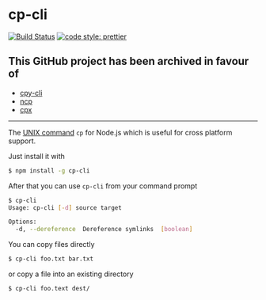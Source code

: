 # cp-cli

[![Build Status](https://dev.azure.com/screendriver/cp-cli/_apis/build/status/screendriver.cp-cli?branchName=master)](https://dev.azure.com/screendriver/cp-cli/_build/latest?definitionId=8&branchName=master)
[![code style: prettier](https://img.shields.io/badge/code_style-prettier-ff69b4.svg?style=flat)](https://github.com/prettier/prettier)

## This GitHub project has been archived in favour of

- [cpy-cli](https://github.com/sindresorhus/cpy-cli)
- [ncp](https://github.com/AvianFlu/ncp)
- [cpx](https://github.com/mysticatea/cpx)

---

The [UNIX command](<https://en.wikipedia.org/wiki/Cp_(Unix)>) `cp` for Node.js
which is useful for cross platform support.

Just install it with

```sh
$ npm install -g cp-cli
```

After that you can use `cp-cli` from your command prompt

```sh
$ cp-cli
Usage: cp-cli [-d] source target

Options:
  -d, --dereference  Dereference symlinks  [boolean]
```

You can copy files directly

```sh
$ cp-cli foo.txt bar.txt
```

or copy a file into an existing directory

```sh
$ cp-cli foo.text dest/
```
